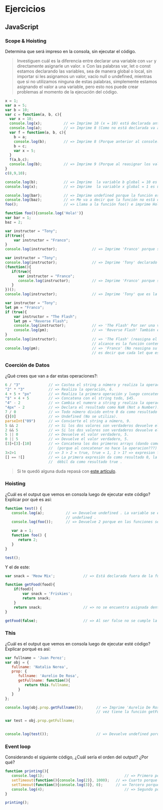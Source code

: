 
# Ejercicios

## JavaScript

### Scope & Hoisting

Determina que será impreso en la consola, sin ejecutar el código.

> Investiguen cuál es la diferencia entre declarar una variable con `var` y directamente asignarle un valor. 
> ≥ Con las palabras var, let o const estamos declarando las variables, sea de manera global o local, 
> sin importar si les asignamos un valor, vacío null o undefined, mientras que si no utilizamos ninguna de estas palabras, 
> simplemente estamos asignando el valor a una variable, pero esto nos puede crear problemas al momento de la ejecución
> del código.

```javascript
x = 1;             
var a = 5;           
var b = 10;          
var c = function(a, b, c){
  var x = 10;
  console.log(x);          // => Imprime 10 (x = 10) está declarada antes del console.log().
  console.log(a);          // => Imprime 8 (Como no está declarada va a buscar afuera donde se reasigno el valor de c c(8.9.10)).
  var f = function(a, b, c){
    b = a;
    console.log(b);        // => Imprime 8 (Porque anterior al console.log se esta asignando su valor igual al de a (b = a)).
    b = c;
    var x = 5;
  }
  f(a,b,c);
  console.log(b);          // => Imprime 9 (Porque al reasignar los valores de f encuentra por referencia c(8,9,10), siendo b = 9.
}
c(8,9,10);

console.log(b);            // => Imprime  la variable b global = 10 es un parametro que recibe la función (es variable local).
console.log(x);            // => Imprime  la variable x global = 1 es una variable local de la función que contiene la variable c.
```

```javascript
console.log(bar);          // => Imprime undefined porque la función está declarada despues.
console.log(baz);          // => Me va a decir que la función no está definida, solo tiene asignado un valor.
foo();                     // => Llama a la función foo() e imprime Hola!.

function foo(){console.log('Hola!')}
var bar = 1;
baz = 2;
```

```javascript
var instructor = "Tony";                  
if(true){
    var instructor = "Franco";
}
console.log(instructor);                // => Imprime 'Franco' porque se declaró una variable del mismo nombre dentro de la función.
```

```javascript
var instructor = "Tony";
console.log(instructor);                // => Imprime 'Tony' declarado anteriormente.
(function(){
   if(true){
      var instructor = "Franco";
      console.log(instructor);          // => Imprime 'Franco' porque se declaró una variable del mismo nombre dentro de la función.
   }
})();
console.log(instructor);                // => Imprime 'Tony' que es la variable Global.
```
```javascript
var instructor = "Tony";
let pm = "Franco";
if (true){
    var instructor = "The Flash";
    let pm = "Reverse Flash";
    console.log(instructor);            // => 'The Flash' Por ser una variable local.
    console.log(pm);                    // => 'Reverse Flash' También es una variable local
}
console.log(instructor);                // => 'The Flash' (reasigna el valor de la variable local al ser declarada con var ya que su 
                                        // alcance es la función contenedora).
console.log(pm);                        // => 'Franco' (No reasigna su valor al ser declarada con let) let tiene scope en el statement,
                                        // es decir que cada let que está dentro de un statement ({}) tiene un valor a diferencia de var que se 'pisaría' su valor.
```
### Coerción de Datos

¿Qué crees que van a dar estas operaciones?:

```javascript
6 / "3"             // => Castea el string a número y realiza la operación, 2.
"2" * "3"           // => Realiza la operación, 6.
4 + 5 + "px"        // => Realiza la primera operación y luego concatena con el string, 9px. 
"$" + 4 + 5         // => Concatena con el string todo, $45.
"4" - 2             // => Cambia el numero a string y realiza la operación, 2.
"4px" - 2           // => Declara el resultado como NaN (Not a Number).
7 / 0               // => Todo número divido entre 0 da como resultado Infinito.
{}[0]               // => Undefined (No se utiliza).
parseInt("09")      // => Convierte el string a número, 9.
5 && 2              // => Si los dos valores son verdaderos devuelve el segundo creo porque tiene que confirmar los dos valores, 2.
2 && 5              // => Si los dos valores son verdaderos devuelve el segundo, 5.
5 || 0              // => Devuelve el valor verdadero, 5.
0 || 5              // => Devuelve el valor verdadero, 5.
[3]+[3]-[10]        // => Concatena los dos primeros arrays (dando como resultado 33) y resta el tercero, 23. 
                    //  (porque al concatenar no hace la operacion???)
3>2>1               // => 3 > 2 = true, true = 1, 1 > 1? => expresion falsa, false .
[] == ![]           // => La primera expresión da como resultado 0, la segunda da como resultado falso, por ende al hacer comparación 
                    //  débil da como resultado true .
```

> Si te quedó alguna duda repasá con [este artículo](http://javascript.info/tutorial/object-conversion).


### Hoisting

¿Cuál es el output que vemos en consola luego de ejecutar este código? Explicar por qué es así:

```javascript
function test() {
   console.log(a);          // => Devuelve undefined . La variable se eleva a la parte superior de la función pero su valor es
                            // undefined .
   console.log(foo());      // => Devuelve 2 porque en las funciones se incluye la declaración de la función, pero no las expresiones.

   var a = 1;
   function foo() {
      return 2;
   }
}

test();
```

Y el de este:

```javascript
var snack = 'Meow Mix';             // => Está declarada fuera de la función

function getFood(food){
    if(food){
        var snack = 'Friskies';
        return snack;
    }
    return snack;                   // => no se encuentra asignada dentro de la función.
}

getFood(false);                     // => Al ser false no se cumple la condición del if . 
```


### This

¿Cuál es el output que vemos en consola luego de ejecutar esté código? Explicar porqué es así:

```javascript
var fullname = 'Juan Perez';
var obj = {
   fullname: 'Natalia Nerea',
   prop: {
      fullname: 'Aurelio De Rosa',
      getFullname: function(){
         return this.fullname;
      }
   }
};

console.log(obj.prop.getFullname());      // => Imprime 'Aurelio De Rosa', ya que dentro del objeto entra a la propiedad prop que a su
                                          // vez tiene la función getFullName que retorna fullName.

var test = obj.prop.getFullname;          
                                          

console.log(test());                      // => Devuelve undefined porque el método getFullName no existe en la variable global.
```

### Event loop

Considerando el siguiente código, ¿Cuál sería el orden del output? ¿Por qué?

```javascript
function printing(){
   console.log(1);                                     // => Primero por secuencia.
   setTimeout(function(){console.log(2)}, 1000);   // => Cuarto porque es el ultimo que entró en el callback queue.
   setTimeout(function(){console.log(3)}, 0);      // => Tercero porque entra primero al callback queue
   console.log(4);                                     // => Segundo por secuencia.
}

printing();
```
